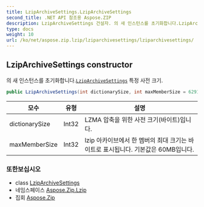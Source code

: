 ```yaml
---
title: LzipArchiveSettings.LzipArchiveSettings
second_title: .NET API 참조용 Aspose.ZIP
description: LzipArchiveSettings 건설자. 의 새 인스턴스를 초기화합니다.LzipArchiveSettings 특정 사전 크기.
type: docs
weight: 10
url: /ko/net/aspose.zip.lzip/lziparchivesettings/lziparchivesettings/
---
```

## LzipArchiveSettings constructor

의 새 인스턴스를 초기화합니다.[`LzipArchiveSettings`](../) 특정 사전 크기.

```csharp
public LzipArchiveSettings(int dictionarySize, int maxMemberSize = 62914560)
```

| 모수 | 유형 | 설명 |
| --- | --- | --- |
| dictionarySize | Int32 | LZMA 압축을 위한 사전 크기(바이트)입니다. |
| maxMemberSize | Int32 | lzip 아카이브에서 한 멤버의 최대 크기는 바이트로 표시됩니다. 기본값은 60MB입니다. |

### 또한보십시오

* class [LzipArchiveSettings](../)
* 네임스페이스 [Aspose.Zip.Lzip](../../lziparchivesettings/)
* 집회 [Aspose.Zip](../../../)


